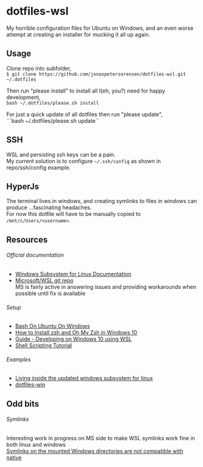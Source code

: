 # dotfiles-wsl
My horrible configuration files for Ubuntu on Windows, and an even worse attempt at creating an installer for mucking it all up again.

## Usage

Clone repo into subfolder,  
```$ git clone https://github.com/jonaspetersorensen/dotfiles-wsl.git ~/.dotfiles```  

Then run "please install" to install all I(eh, you?) need for happy development,  
```bash ~/.dotfiles/please.sh install```

For just a quick update of all dotfiles then run "please update",  
```bash ~/.dotfiles/please.sh update``

  
## SSH  

WSL and persisting ssh keys can be a pain.  
My current solution is to configure `~/.ssh/config` as shown in repo/ssh/config example.
  
## HyperJs

The terminal lives in windows, and creating symlinks to files in windows can produce ...fascinating headaches.  
For now this dotfile will have to be manually copied to `/mnt/c/Users/<username>`.

## Resources

###### Official documentation
- [Windows Subsystem for Linux Documentation](https://msdn.microsoft.com/en-us/commandline/wsl/about)
- [Microsoft/WSL git repo](https://github.com/Microsoft/WSL/)  
  MS is fairly active in answering issues and providing workarounds when possible until fix is available

###### Setup
- [Bash On Ubuntu On Windows](https://github.com/abergs/ubuntuonwindows)
- [How to Install zsh and Oh My Zsh in Windows 10](https://www.maketecheasier.com/install-zsh-and-oh-my-zsh-windows10/)
- [Guide - Developing on Windows 10 using WSL](https://discourse.roots.io/t/guide-developing-on-windows-10-using-wsl/9380)
- [Shell Scripting Tutorial](https://www.shellscript.sh)

###### Examples
- [Living inside the updated windows subsystem for linux](https://taoofmac.com/space/blog/2017/05/07/1920)
- [dotfiles-win](https://github.com/jieverson/dotfiles-win)

## Odd bits  

###### Symlinks  
Interesting work in progress on MS side to make WSL symlinks work fine in both linux and windows  
[Symlinks on the mounted Windows directories are not compatible with native](https://github.com/Microsoft/WSL/issues/353)
